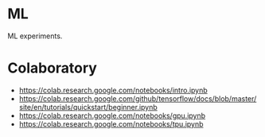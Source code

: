 # ML

ML experiments.


# Colaboratory

* https://colab.research.google.com/notebooks/intro.ipynb
* https://colab.research.google.com/github/tensorflow/docs/blob/master/site/en/tutorials/quickstart/beginner.ipynb
* https://colab.research.google.com/notebooks/gpu.ipynb
* https://colab.research.google.com/notebooks/tpu.ipynb


